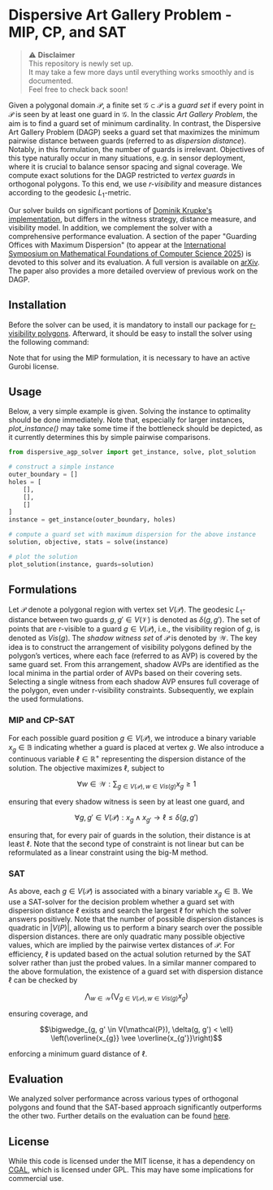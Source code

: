 # Dispersive Art Gallery Problem - MIP, CP, and SAT

> ⚠️ **Disclaimer**  
> This repository is newly set up.  
> It may take a few more days until everything works smoothly and is documented.  
> Feel free to check back soon!

Given a polygonal domain $\mathcal P$, a finite set $\mathcal G \subset \mathcal P$ is a _guard set_ if every point in $\mathcal P$ is seen by at least one guard in $\mathcal G$.
In the classic _Art Gallery Problem_, the aim is to find a guard set of minimum cardinality.
In contrast, the Dispersive Art Gallery Problem (DAGP) seeks a guard set that maximizes the minimum pairwise distance between guards (referred to as _dispersion distance_). 
Notably, in this formulation, the number of guards is irrelevant. 
Objectives of this type naturally occur in many situations, e.g. in sensor deployment, where it is crucial to balance sensor spacing and signal coverage.
We compute exact solutions for the DAGP restricted to _vertex guards_ in orthogonal polygons. 
To this end, we use _r-visibility_ and measure distances according to the geodesic $L_1$-metric.

Our solver builds on significant portions of [Dominik Krupke's implementation](https://github.com/d-krupke/dispersive_agp_solver), but differs in the witness strategy, distance measure, and visibility model. 
In addition, we complement the solver with a comprehensive performance evaluation.
A section of the paper "Guarding Offices with Maximum Dispersion" (to appear at the [International Symposium on Mathematical Foundations of Computer Science 2025](https://mfcs2025.mimuw.edu.pl)) is devoted to this solver and its evaluation. 
A full version is available on [arXiv](https://arxiv.org/abs/2506.21307).
The paper also provides a more detailed overview of previous work on the DAGP.

## Installation
Before the solver can be used, it is mandatory to install our package for [r-visibility polygons](https://github.com/KaiKobbe/r_visibility_polygons).
Afterward, it should be easy to install the solver using the following command:

Note that for using the MIP formulation, it is necessary to have an active Gurobi license.

## Usage

Below, a very simple example is given.
Solving the instance to optimality should be done immediately.
Note that, especially for larger instances, _plot_instance()_ may take some time if the bottleneck should be depicted, as it currently determines this by simple pairwise comparisons.

```python
from dispersive_agp_solver import get_instance, solve, plot_solution

# construct a simple instance
outer_boundary = []
holes = [
    [],
    [],
    []
]
instance = get_instance(outer_boundary, holes)

# compute a guard set with maximum dispersion for the above instance
solution, objective, stats = solve(instance)

# plot the solution 
plot_solution(instance, guards=solution)
```

## Formulations

Let $\mathcal P$ denote a polygonal region with vertex set $V(\mathcal P)$.
The geodesic $L_1$-distance between two guards $g,g' \in V(\mathcal V)$ is denoted as $\delta(g,g')$.
The set of points that are r-visible to a guard $g \in V(\mathcal P)$, i.e., the visibility region of $g$, is denoted as $Vis(g)$.
The _shadow witness set_ of $\mathcal P$ is denoted by $\mathcal W$.
The key idea is to construct the arrangement of visibility polygons defined by the polygon’s vertices, where each face (referred to as AVP) is covered by the same guard set. 
From this arrangement, shadow AVPs are identified as the local minima in the partial order of AVPs based on their covering sets. 
Selecting a single witness from each shadow AVP ensures full coverage of the polygon, even under r-visibility constraints.
Subsequently, we explain the used formulations.

### MIP and CP-SAT
For each possible guard position $g \in V(\mathcal P)$, we introduce a binary variable $x_g \in \mathbb{B}$ indicating whether a guard is placed at vertex $g$.
We also introduce a continuous variable $\ell \in \mathbb{R}^+$ representing the dispersion distance of the solution.
The objective maximizes $\ell$, subject to

$$\forall w\in \mathcal{W}: \sum_{g \in V(\mathcal{P}), w\in Vis(g)} x_g \geq 1$$

ensuring that every shadow witness is seen by at least one guard, and

$$\forall g, g' \in V(\mathcal{P}): x_{g} \wedge x_{g'} \rightarrow \ell \leq \delta(g, g')$$

ensuring that, for every pair of guards in the solution, their distance is at least $\ell$.
Note that the second type of constraint is not linear but can be reformulated as a linear constraint using the big-M method.

### SAT
As above, each  $g \in V(\mathcal P)$ is associated with a binary variable $x_g \in \mathbb{B}$.
We use a SAT-solver for the decision problem whether a guard set with dispersion distance $\ell$ exists and search the largest $\ell$ for which the solver answers positively.
Note that the number of possible dispersion distances is quadratic in $|V(P)|$, allowing us to perform a binary search over the possible dispersion distances.
there are only quadratic many possible objective values, which are implied by the pairwise vertex distances of $\mathcal P$.
For efficiency, $\ell$ is updated based on the actual solution returned by the SAT solver rather than just the probed values.
In a similar manner compared to the above formulation, the existence of a guard set with dispersion distance $\ell$ can be checked by

$$\bigwedge_{w \in \mathcal{W}} \left(\bigvee_{g \in V(\mathcal{P}), w \in Vis(g)} x_g\right)$$

ensuring coverage, and

$$\bigwedge_{g, g' \in V(\mathcal{P}), \delta(g, g') < \ell} \left(\overline{x_{g}} \vee \overline{x_{g'}}\right)$$

enforcing a minimum guard distance of $\ell$.

## Evaluation
We analyzed solver performance across various types of orthogonal polygons and found that the SAT-based approach significantly outperforms the other two. 
Further details on the evaluation can be found [here](https://github.com/KaiKobbe/dispersive_agp_solver/tree/main/evaluation/office_like_instances).

## License

While this code is licensed under the MIT license, it has a dependency on
[CGAL](https://www.cgal.org/), which is licensed under GPL. This may have some
implications for commercial use.